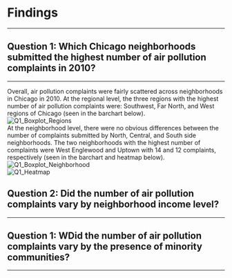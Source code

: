 # Findings
-----

## Question 1: Which Chicago neighborhoods submitted the highest number of air pollution complaints in 2010?
-----
Overall, air pollution complaints were fairly scattered across neighborhoods in Chicago in 2010. At the regional level, the three regions with the highest number of air pollution complaints were: Southwest, Far North, and West regions of Chicago (seen in the barchart below). 
<br>
![Q1_Boxplot_Regions](https://user-images.githubusercontent.com/95601005/153985755-1e6a61f3-9bf5-49ba-aa42-fec8d0a25d56.png)
<br>
At the neighborhood level, there were no obvious differences between the number of complaints submitted by North, Central, and South side neighborhoods. The two neighborhoods with the highest number of complaints were West Englewood and Uptown with 14 and 12 complaints, respectively (seen in the barchart and heatmap below).
![Q1_Boxplot_Neighborhood](https://user-images.githubusercontent.com/95601005/153986083-d14bbabe-9f47-4a35-986e-5f5a73f45ad2.png)
<br>
![Q1_Heatmap](https://user-images.githubusercontent.com/95601005/153986093-c585def5-d39b-4e8c-b3ed-f36c172ba42d.png)

## Question 2: Did the number of air pollution complaints vary by neighborhood income level?
-----




## Question 1: WDid the number of air pollution complaints vary by the presence of minority communities?
-----
